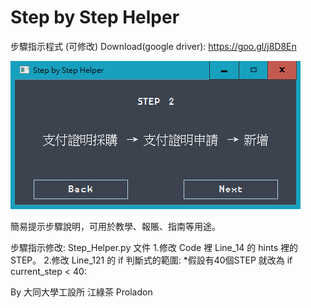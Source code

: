 # Step by Step Helper 


步驟指示程式 (可修改)
Download(google driver): https://goo.gl/j8D8En

![image](https://github.com/Proladon/Step-by-Step-Helper/blob/master/Step%20Helper.png)


簡易提示步驟說明，可用於教學、報賬、指南等用途。

步驟指示修改:
Step_Helper.py 文件
1.修改 Code 裡 Line_14 的 hints 裡的 STEP。
2.修改 Line_121 的 if 判斷式的範圍:
  *假設有40個STEP 就改為 if current_step < 40:

By 大同大學工設所 江綠茶 Proladon  

